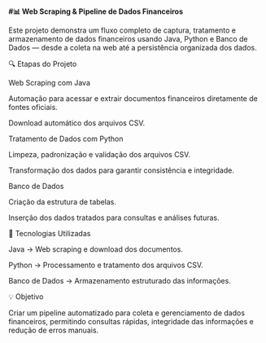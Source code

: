 **#📊 Web Scraping & Pipeline de Dados Financeiros**

Este projeto demonstra um fluxo completo de captura, tratamento e armazenamento de dados financeiros usando Java, Python e Banco de Dados — desde a coleta na web até a persistência organizada dos dados.

🔍 Etapas do Projeto

Web Scraping com Java

Automação para acessar e extrair documentos financeiros diretamente de fontes oficiais.

Download automático dos arquivos CSV.

Tratamento de Dados com Python

Limpeza, padronização e validação dos arquivos CSV.

Transformação dos dados para garantir consistência e integridade.

Banco de Dados

Criação da estrutura de tabelas.

Inserção dos dados tratados para consultas e análises futuras.

🚀 Tecnologias Utilizadas

Java → Web scraping e download dos documentos.

Python → Processamento e tratamento dos arquivos CSV.

Banco de Dados → Armazenamento estruturado das informações.

💡 Objetivo

Criar um pipeline automatizado para coleta e gerenciamento de dados financeiros, permitindo consultas rápidas, integridade das informações e redução de erros manuais.
